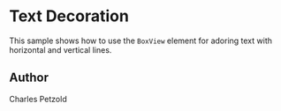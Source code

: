 Text Decoration
======

This sample shows how to use the `BoxView` element for adoring text with horizontal and vertical lines.

Author
------

Charles Petzold
